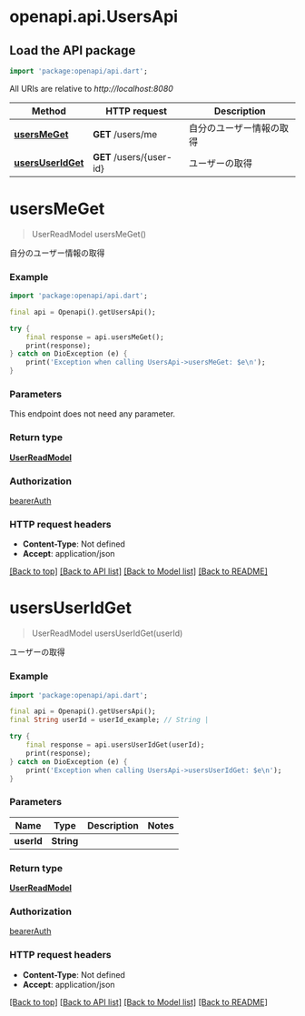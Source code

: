 # openapi.api.UsersApi

## Load the API package
```dart
import 'package:openapi/api.dart';
```

All URIs are relative to *http://localhost:8080*

Method | HTTP request | Description
------------- | ------------- | -------------
[**usersMeGet**](UsersApi.md#usersmeget) | **GET** /users/me | 自分のユーザー情報の取得
[**usersUserIdGet**](UsersApi.md#usersuseridget) | **GET** /users/{user-id} | ユーザーの取得


# **usersMeGet**
> UserReadModel usersMeGet()

自分のユーザー情報の取得

### Example
```dart
import 'package:openapi/api.dart';

final api = Openapi().getUsersApi();

try {
    final response = api.usersMeGet();
    print(response);
} catch on DioException (e) {
    print('Exception when calling UsersApi->usersMeGet: $e\n');
}
```

### Parameters
This endpoint does not need any parameter.

### Return type

[**UserReadModel**](UserReadModel.md)

### Authorization

[bearerAuth](../README.md#bearerAuth)

### HTTP request headers

 - **Content-Type**: Not defined
 - **Accept**: application/json

[[Back to top]](#) [[Back to API list]](../README.md#documentation-for-api-endpoints) [[Back to Model list]](../README.md#documentation-for-models) [[Back to README]](../README.md)

# **usersUserIdGet**
> UserReadModel usersUserIdGet(userId)

ユーザーの取得

### Example
```dart
import 'package:openapi/api.dart';

final api = Openapi().getUsersApi();
final String userId = userId_example; // String | 

try {
    final response = api.usersUserIdGet(userId);
    print(response);
} catch on DioException (e) {
    print('Exception when calling UsersApi->usersUserIdGet: $e\n');
}
```

### Parameters

Name | Type | Description  | Notes
------------- | ------------- | ------------- | -------------
 **userId** | **String**|  | 

### Return type

[**UserReadModel**](UserReadModel.md)

### Authorization

[bearerAuth](../README.md#bearerAuth)

### HTTP request headers

 - **Content-Type**: Not defined
 - **Accept**: application/json

[[Back to top]](#) [[Back to API list]](../README.md#documentation-for-api-endpoints) [[Back to Model list]](../README.md#documentation-for-models) [[Back to README]](../README.md)

